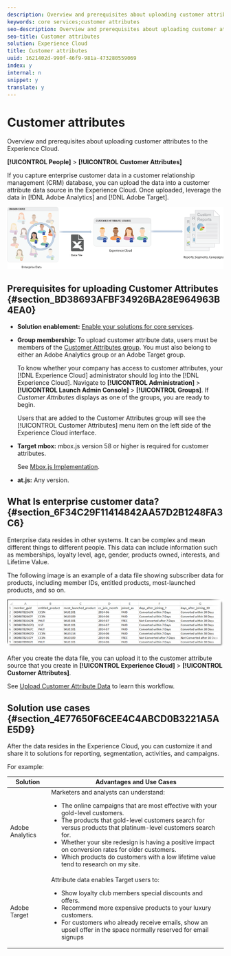 ```yaml
---
description: Overview and prerequisites about uploading customer attributes to the Experience Cloud.
keywords: core services;customer attributes
seo-description: Overview and prerequisites about uploading customer attributes to the Experience Cloud.
seo-title: Customer attributes
solution: Experience Cloud
title: Customer attributes
uuid: 1621402d-990f-46f9-981a-473280559069
index: y
internal: n
snippet: y
translate: y
---
```


# Customer attributes

Overview and prerequisites about uploading customer attributes to the Experience Cloud.

**[!UICONTROL People]** > **[!UICONTROL Customer Attributes]** 

If you capture enterprise customer data in a customer relationship management (CRM) database, you can upload the data into a customer attribute data source in the Experience Cloud. Once uploaded, leverage the data in [!DNL Adobe Analytics] and [!DNL Adobe Target]. 

![](assets/custom_reports.png) 

## Prerequisites for uploading Customer Attributes {#section_BD38693AFBF34926BA28E964963B4EA0}


* **Solution enablement:** [Enable your solutions for core services](../core-services/core-services.md#concept_07ED1D5C64234E77976E6D572E78FB9C). 

* **Group membership:** To upload customer attribute data, users must be members of the [Customer Attributes group](../admin-getting-started/admin-getting-started.md#task_3295A85536BF48899A1AB40D207E77E9). You must also belong to either an Adobe Analytics group or an Adobe Target group. 

  To know whether your company has access to customer attributes, your [!DNL Experience Cloud] administrator should log into the [!DNL Experience Cloud]. Navigate to **[!UICONTROL Administration]** > **[!UICONTROL Launch Admin Console]** > **[!UICONTROL Groups]**. If *Customer Attributes* displays as one of the groups, you are ready to begin. 

  Users that are added to the Customer Attributes group will see the [!UICONTROL Customer Attributes] menu item on the left side of the Experience Cloud interface. 

* **Target mbox:** mbox.js version 58 or higher is required for customer attributes. 

  See [Mbox.js Implementation](https://marketing.adobe.com/resources/help/en_US/target/ov/t_mbox_download.html). 

* **at.js:** Any version.




## What Is enterprise customer data? {#section_6F34C29F11414842AA57D2B1248FA3C6}

Enterprise data resides in other systems. It can be complex and mean different things to different people. This data can include information such as memberships, loyalty level, age, gender, products owned, interests, and Lifetime Value. 

The following image is an example of a data file showing subscriber data for products, including member IDs, entitled products, most-launched products, and so on. 

![](assets/01_crs_usecase.png) 

After you create the data file, you can upload it to the customer attribute source that you create in **[!UICONTROL Experience Cloud]** > **[!UICONTROL Customer Attributes]**. 

See [Upload Customer Attribute Data](../attributes/t-crs-usecase.md#task_BCC327B2A0EF4A1BBB2934013AB92B78) to learn this workflow. 

## Solution use cases {#section_4E77650F6CEE4C4ABCD0B3221A5AE5D9}

After the data resides in the Experience Cloud, you can customize it and share it to solutions for reporting, segmentation, activities, and campaigns. 

For example: 

| Solution | Advantages and Use Cases |
|--- |--- |
|Adobe Analytics|Marketers and analysts can understand:<ul><li>The online campaigns that are most effective with your gold-level customers.</li><li>The products that gold-level customers search for versus products that platinum-level customers search for.</li><li>Whether your site redesign is having a positive impact on conversion rates for older customers.</li><li>Which products do customers with a low lifetime value tend to research on my site.</li></ul>|
|Adobe Target|Attribute data enables Target users to:<ul><li>Show loyalty club members special discounts and offers.</li><li>Recommend more expensive products to your luxury customers.</li><li>For customers who already receive emails, show an upsell offer in the space normally reserved for email signups</li></ul>|
